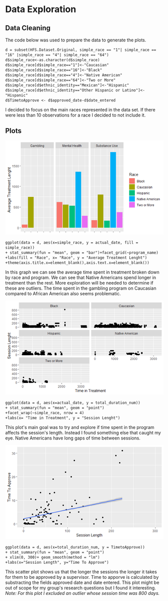 # Data Exploration

## Data Cleaning

The code below was used to prepare the data to generate the plots.

```
d = subset(HFS.Dataset.Original, simple_race == "1"| simple_race == "16" |simple_race == "4"| simple_race == "64")
d$simple_race<-as.character(d$simple_race)
d$simple_race[d$simple_race=="1"]<-"Caucasian"
d$simple_race[d$simple_race=="16"]<-"Black"
d$simple_race[d$simple_race=="4"]<-"Native American"
d$simple_race[d$simple_race=="64"]<-"Two or More"
d$simple_race[d$ethnic_identity=="Mexican"]<-"Hispanic"
d$simple_race[d$ethnic_identity=="Other Hispanic or Latino"]<-"Hispanic"
d$TimetoApprove <- d$approved_date-d$date_entered
```

I decided to focus on the main races represented in the data set. If there were less than 10 observations for a race I decided to not include it.

## Plots

![Bar Graph](https://github.com/SergioReye5/FromDataToDecisions/blob/main/DataExploration/Submitted/Bar%20Graph.png)

```
ggplot(data = d, aes(x=simple_race, y = actual_date, fill = simple_race))
+ stat_summary(fun = "mean", geom = "bar")+facet_grid(~program_name)
+labs(fill = "Race", x= "Race", y = "Average Treatment Lenght")
+theme(axis.title.x=element_blank(),axis.text.x=element_blank())

```

In this graph we can see the average time spent in treatment broken down by race and program. We can see that Native Americans spend longer in treatment than the rest. More exploration will be needed to determine if these are outliers. The time spent in the gambling program on Caucasian compared to African American also seems problematic.

![Facetted Plot](https://github.com/SergioReye5/FromDataToDecisions/blob/main/DataExploration/Submitted/Facetted%20Plot.png)

```
ggplot(data = d, aes(x=actual_date, y = total_duration_num))
+ stat_summary(fun = "mean", geom = "point")
+facet_wrap(~simple_race, nrow = 4)
+labs(x= "Time in Treatment", y = "Session Lenght")
```

This plot's main goal was to try and explore if time spent in the program affects the session's length. Instead I found something else that caught my eye. Native Americans have long gaps of time between sessions. 

![Trend Line](https://github.com/SergioReye5/FromDataToDecisions/blob/main/DataExploration/Submitted/Trend%20Line.png)

```
ggplot(data = d, aes(x=total_duration_num, y = TimetoApprove))
+ stat_summary(fun = "mean", geom = "point")
+ xlim(0, 300)+ geom_smooth(method = "lm")
+labs(x="Session Length", y="Time To Approve")
```

This scatter plot shows us that the longer the sessions the longer it takes for them to be approved by a supervisor. Time to apporve is calculated by substracting the fields approved date and date entered. This plot might be out of scope for my group's research questions but I found it interesting. 
*Note: For this plot I excluded an outlier whose session time was 800 days.*
